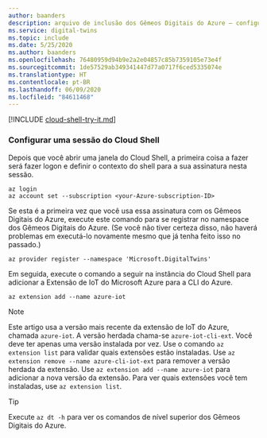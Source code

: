 ```yaml
---
author: baanders
description: arquivo de inclusão dos Gêmeos Digitais do Azure – configurar o Cloud Shell e a extensão de IoT
ms.service: digital-twins
ms.topic: include
ms.date: 5/25/2020
ms.author: baanders
ms.openlocfilehash: 76480959d94b9e2a2e04857c85b7359105e73e4f
ms.sourcegitcommit: 1de57529ab349341447d77a0717f6ced5335074e
ms.translationtype: HT
ms.contentlocale: pt-BR
ms.lasthandoff: 06/09/2020
ms.locfileid: "84611468"
---
```

[!INCLUDE [cloud-shell-try-it.md](cloud-shell-try-it.md)]

### <a name="set-up-cloud-shell-session"></a>Configurar uma sessão do Cloud Shell

Depois que você abrir uma janela do Cloud Shell, a primeira coisa a fazer será fazer logon e definir o contexto do shell para a sua assinatura nesta sessão. 

```azurecli
az login
az account set --subscription <your-Azure-subscription-ID>
```

Se esta é a primeira vez que você usa essa assinatura com os Gêmeos Digitais do Azure, execute este comando para se registrar no namespace dos Gêmeos Digitais do Azure. (Se você não tiver certeza disso, não haverá problemas em executá-lo novamente mesmo que já tenha feito isso no passado.)

```azurecli
az provider register --namespace 'Microsoft.DigitalTwins'
```

Em seguida, execute o comando a seguir na instância do Cloud Shell para adicionar a Extensão de IoT do Microsoft Azure para a CLI do Azure.

   ```azurecli-interactive
   az extension add --name azure-iot
   ```

> [!NOTE]
> Este artigo usa a versão mais recente da extensão de IoT do Azure, chamada `azure-iot`. A versão herdada chama-se `azure-iot-cli-ext`. Você deve ter apenas uma versão instalada por vez. Use o comando `az extension list` para validar quais extensões estão instaladas.
> Use `az extension remove --name azure-cli-iot-ext` para remover a versão herdada da extensão.
> Use `az extension add --name azure-iot` para adicionar a nova versão da extensão. Para ver quais extensões você tem instaladas, use `az extension list`.

> [!TIP]
> Execute `az dt -h` para ver os comandos de nível superior dos Gêmeos Digitais do Azure.